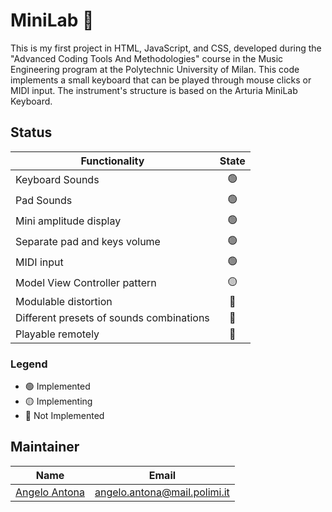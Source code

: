 # MiniLab 🎹

This is my first project in HTML, JavaScript, and CSS, developed during the "Advanced Coding Tools And Methodologies" course in the Music Engineering program at the Polytechnic University of Milan. 
This code implements a small keyboard that can be played through mouse clicks or MIDI input. The instrument's structure is based on the Arturia MiniLab Keyboard.

## Status
| Functionality                             | State           |
| ----------------------------------------- |:---------------:|
| Keyboard Sounds                           | :green_circle:  | 
| Pad Sounds                                | :green_circle:  |
| Mini amplitude display                    | :green_circle:  |
| Separate pad and keys volume              | :green_circle:  |
| MIDI input                                | :green_circle:  |
| Model View Controller pattern             | :yellow_circle: |
| Modulable distortion                      | :red_circle:    |
| Different presets of sounds combinations  | :red_circle:    |
| Playable remotely                         | :red_circle:    |

### Legend
- :green_circle: Implemented
- :yellow_circle: Implementing
- :red_circle: Not Implemented


## Maintainer
| Name                                                  | Email                         |
| ----------------------------------------------------- |:-----------------------------:|
| [Angelo Antona](https://github.com/AngeloAntona)      | angelo.antona@mail.polimi.it  | 
